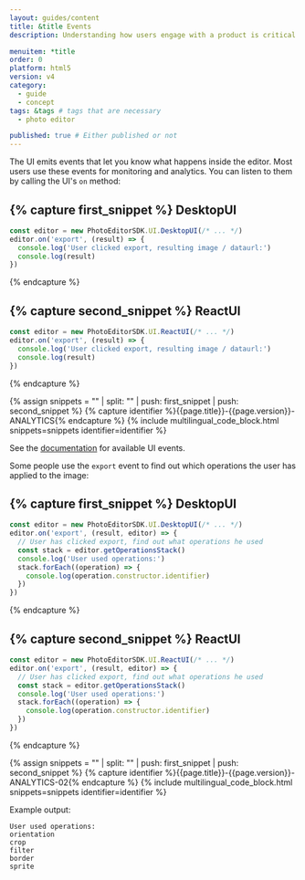 ```yaml
---
layout: guides/content
title: &title Events
description: Understanding how users engage with a product is critical to every business. Learn how to track your user's interactions with the PhotoEditor SDK for HTML5.

menuitem: *title
order: 0
platform: html5
version: v4
category:
  - guide
  - concept
tags: &tags # tags that are necessary
  - photo editor

published: true # Either published or not
---
```


The UI emits events that let you know what happens inside the editor. Most users use these events
for monitoring and analytics. You can listen to them by calling the UI's `on` method:


{% capture first_snippet %}
DesktopUI
---
```js
const editor = new PhotoEditorSDK.UI.DesktopUI(/* ... */)
editor.on('export', (result) => {
  console.log('User clicked export, resulting image / dataurl:')
  console.log(result)
})
```
{% endcapture %}

{% capture second_snippet %}
ReactUI
---
```js
const editor = new PhotoEditorSDK.UI.ReactUI(/* ... */)
editor.on('export', (result) => {
  console.log('User clicked export, resulting image / dataurl:')
  console.log(result)
})
```
{% endcapture %}

{% assign snippets = "" | split: "" | push: first_snippet | push: second_snippet %}
{% capture identifier %}{{page.title}}-{{page.version}}-ANALYTICS{% endcapture %}
{% include multilingual_code_block.html snippets=snippets identifier=identifier %}

See the [documentation](https://docs.photoeditorsdk.com/apidocs/html5/v4/PhotoEditorSDK.UI.DesktopUI.html#$subsection:events) for available UI events.

Some people use the `export` event to find out which operations the user has applied to the image:


{% capture first_snippet %}
DesktopUI
---
```js
const editor = new PhotoEditorSDK.UI.DesktopUI(/* ... */)
editor.on('export', (result, editor) => {
  // User has clicked export, find out what operations he used
  const stack = editor.getOperationsStack()
  console.log('User used operations:')
  stack.forEach((operation) => {
    console.log(operation.constructor.identifier)
  })
})
```
{% endcapture %}

{% capture second_snippet %}
ReactUI
---
```js
const editor = new PhotoEditorSDK.UI.ReactUI(/* ... */)
editor.on('export', (result, editor) => {
  // User has clicked export, find out what operations he used
  const stack = editor.getOperationsStack()
  console.log('User used operations:')
  stack.forEach((operation) => {
    console.log(operation.constructor.identifier)
  })
})
```
{% endcapture %}

{% assign snippets = "" | split: "" | push: first_snippet | push: second_snippet %}
{% capture identifier %}{{page.title}}-{{page.version}}-ANALYTICS-02{% endcapture %}
{% include multilingual_code_block.html snippets=snippets identifier=identifier %}

Example output:

```text
User used operations:
orientation
crop
filter
border
sprite
```
